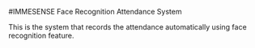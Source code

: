 #IMMESENSE Face Recognition Attendance System

This is the system that records the attendance automatically using face recognition feature.
